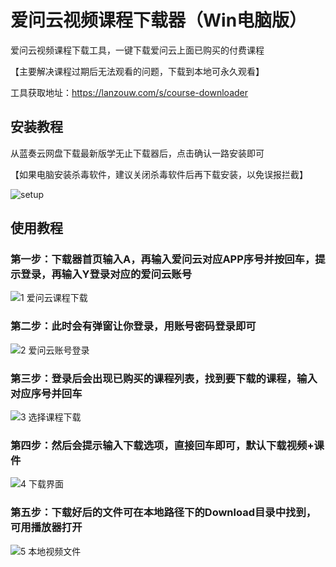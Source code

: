 # 爱问云视频课程下载器（Win电脑版）

爱问云视频课程下载工具，一键下载爱问云上面已购买的付费课程

【主要解决课程过期后无法观看的问题，下载到本地可永久观看】

工具获取地址：https://lanzouw.com/s/course-downloader

## 安装教程
从蓝奏云网盘下载最新版学无止下载器后，点击确认一路安装即可

【如果电脑安装杀毒软件，建议关闭杀毒软件后再下载安装，以免误报拦截】

![setup](https://github.com/PyJun/xuelang_downlaoder/assets/39453044/32134058-2a36-4966-a519-1d4d82b2c347)


## 使用教程
### 第一步：下载器首页输入A，再输入爱问云对应APP序号并按回车，提示登录，再输入Y登录对应的爱问云账号
![1 爱问云课程下载](https://github.com/user-attachments/assets/98b32781-f214-4ae2-a9d2-80e3605b27ea)
### 第二步：此时会有弹窗让你登录，用账号密码登录即可
![2 爱问云账号登录](https://github.com/user-attachments/assets/2e047041-ae3a-463c-aabf-5c9a548b645c)
### 第三步：登录后会出现已购买的课程列表，找到要下载的课程，输入对应序号并回车
![3 选择课程下载](https://github.com/user-attachments/assets/095cba02-dca3-46ed-9196-20e2577530d7)
### 第四步：然后会提示输入下载选项，直接回车即可，默认下载视频+课件
![4 下载界面](https://github.com/user-attachments/assets/d0fc9e40-4497-4344-9530-dc095c98de62)
### 第五步：下载好后的文件可在本地路径下的Download目录中找到，可用播放器打开
![5 本地视频文件](https://github.com/user-attachments/assets/1328624f-5d7b-4f6a-aacc-6850b871d262)
